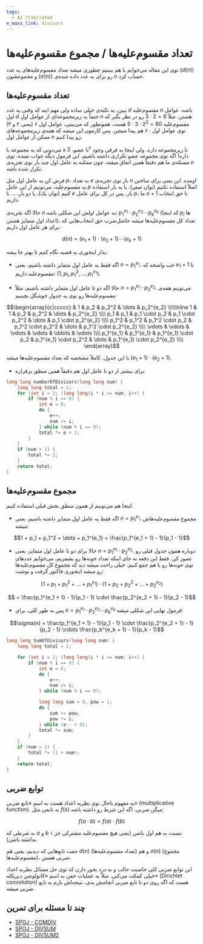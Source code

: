 ```yaml
---
tags:
  - AI Translated
e_maxx_link: divisors
---
```


# تعداد مقسوم‌علیه‌ها / مجموع مقسوم‌علیه‌ها

توی این مقاله می‌خوایم با هم ببینیم چطوری میشه تعداد مقسوم‌علیه‌های یه عدد ($d(n)$) و مجموعشون ($\sigma(n)$) رو برای یه عدد داده شده‌ی $n$ حساب کرد.

## تعداد مقسوم‌علیه‌ها

ببین، یه نکته‌ی خیلی ساده ولی مهم اینه که وقتی یه عدد $d$ مقسوم‌علیه $n$ باشه، عوامل اولِ $d$ حتماً یه زیرمجموعه‌ای از عوامل اولِ $n$ هستن. مثلاً $6 = 2 \cdot 3$ رو در نظر بگیر که مقسوم‌علیه $60 = 2^2 \cdot 3 \cdot 5$ هست. همونطور که می‌بینی، عوامل اول ۶ (یعنی ۲ و ۳) توی عوامل اول ۶۰ هم پیدا میشن.
پس کارمون این میشه که همه‌ی زیرمجموعه‌های ممکن از عوامل اول $n$ رو پیدا کنیم.

می‌دونی که یه مجموعه با $x$ تا عضو، $2^x$ تا زیرمجموعه داره. ولی اینجا یه فرقی وجود داره! اگه توی مجموعه عضو تکراری داشته باشیم، این فرمول دیگه جواب نمیده. توی مسئله‌ی ما هم دقیقاً همین اتفاق میفته، چون ممکنه یه عامل اول چند بار توی تجزیه‌ی $n$ تکرار شده باشه.

فرض کن یه عامل اول مثل $p$، به تعداد $e$ بار توی تجزیه‌ی $n$ اومده. این یعنی برای ساختن یه مقسوم‌علیه، می‌تونیم از این عامل $p$ اصلاً استفاده نکنیم (توان صفر)، یا یه بار استفاده کنیم (توان یک)، یا دو بار، ... تا $e$ بار. پس در کل برای عامل $p$، ما $e+1$ تا حق انتخاب داریم.

حالا اگه تجزیه‌ی $n$ به عوامل اولش این شکلی باشه: $p_1^{e_1} \cdot p_2^{e_2} \cdots p_k^{e_k}$ (که اینجا $p_i$ ها اعداد اولِ متمایز هستن)، تعداد کل مقسوم‌علیه‌ها میشه حاصل‌ضرب حق انتخاب‌هایی که برای هر عامل اول داریم:

$$d(n) = (e_1 + 1) \cdot (e_2 + 1) \cdots (e_k + 1)$$

بذار اینجوری به قضیه نگاه کنیم تا بهتر جا بیفته:

*   اگه فقط یه عامل اول متمایز داشته باشیم، یعنی $n = p_1^{e_1}$، خب واضحه که $e_1 + 1$ تا مقسوم‌علیه داریم: ($1, p_1, p_1^2, \dots, p_1^{e_1}$).

*   حالا اگه دو تا عامل اول متمایز داشته باشیم، مثلاً $n = p_1^{e_1} \cdot p_2^{e_2}$، می‌تونیم همه‌ی مقسوم‌علیه‌ها رو توی یه جدول خوشگل بچینیم:

$$\begin{array}{c|ccccc}
& 1 & p_2 & p_2^2 & \dots & p_2^{e_2} \\\\\hline
1 & 1 & p_2 & p_2^2 & \dots & p_2^{e_2} \\\\
p_1 & p_1 & p_1 \cdot p_2 & p_1 \cdot p_2^2 & \dots & p_1 \cdot p_2^{e_2} \\\\
p_1^2 & p_1^2 & p_1^2 \cdot p_2 & p_1^2 \cdot p_2^2 & \dots & p_1^2 \cdot p_2^{e_2} \\\\
\vdots & \vdots & \vdots & \vdots & \ddots & \vdots \\\\
p_1^{e_1} & p_1^{e_1} & p_1^{e_1} \cdot p_2 & p_1^{e_1} \cdot p_2^2 & \dots & p_1^{e_1} \cdot p_2^{e_2} \\\\
\end{array}$$

با این جدول، کاملاً مشخصه که تعداد مقسوم‌علیه‌ها میشه $(e_1 + 1) \cdot (e_2 + 1)$.

*   برای بیشتر از دو تا عامل اول هم دقیقاً همین منطق برقراره.

```cpp
long long numberOfDivisors(long long num) {
    long long total = 1;
    for (int i = 2; (long long)i * i <= num; i++) {
        if (num % i == 0) {
            int e = 0;
            do {
                e++;
                num /= i;
            } while (num % i == 0);
            total *= e + 1;
        }
    }
    if (num > 1) {
        total *= 2;
    }
    return total;
}
```

## مجموع مقسوم‌علیه‌ها

اینجا هم می‌تونیم از همون منطق بخش قبلی استفاده کنیم.

*   اگه فقط یه عامل اول متمایز داشته باشیم، یعنی $n = p_1^{e_1}$، مجموع مقسوم‌علیه‌هاش میشه:

$$1 + p_1 + p_1^2 + \dots + p_1^{e_1} = \frac{p_1^{e_1 + 1} - 1}{p_1 - 1}$$

*   حالا برای دو تا عامل اول متمایز، یعنی $n = p_1^{e_1} \cdot p_2^{e_2}$، دوباره همون جدول قبلی رو تصور کن. فقط این دفعه به جای اینکه تعداد خونه‌ها رو بشمریم، می‌خوایم عددهای توی خونه‌ها رو با هم جمع کنیم. خیلی راحت میشه دید که مجموع کل مقسوم‌علیه‌ها رو میشه اینجوری فاکتور گرفت و نوشت:

$$\left(1 + p_1 + p_1^2 + \dots + p_1^{e_1}\right) \cdot \left(1 + p_2 + p_2^2 + \dots + p_2^{e_2}\right)$$

$$ = \frac{p_1^{e_1 + 1} - 1}{p_1 - 1} \cdot \frac{p_2^{e_2 + 1} - 1}{p_2 - 1}$$

*   پس به طور کلی، برای $n = p_1^{e_1} \cdot p_2^{e_2} \cdots p_k^{e_k}$ فرمول نهایی این شکلی میشه:

$$\sigma(n) = \frac{p_1^{e_1 + 1} - 1}{p_1 - 1} \cdot \frac{p_2^{e_2 + 1} - 1}{p_2 - 1} \cdots \frac{p_k^{e_k + 1} - 1}{p_k - 1}$$

```cpp
long long SumOfDivisors(long long num) {
    long long total = 1;

    for (int i = 2; (long long)i * i <= num; i++) {
        if (num % i == 0) {
            int e = 0;
            do {
                e++;
                num /= i;
            } while (num % i == 0);

            long long sum = 0, pow = 1;
            do {
                sum += pow;
                pow *= i;
            } while (e-- > 0);
            total *= sum;
        }
    }
    if (num > 1) {
        total *= (1 + num);
    }
    return total;
}
```

## توابع ضربی

یه مفهوم باحال توی نظریه اعداد هست به اسم «تابع ضربی» (multiplicative function). به تابعی مثل $f(x)$ میگن ضربی، اگه این شرط رو داشته باشه:

$$f(a \cdot b) = f(a) \cdot f(b)$$

به شرطی که $a$ و $b$ نسبت به هم اول باشن (یعنی هیچ مقسوم‌علیه مشترکی جز ۱ نداشته باشن).

جفت تابع‌هایی که دیدیم، یعنی هم $d(n)$ (تعداد مقسوم‌علیه‌ها) و هم $\sigma(n)$ (مجموع مقسوم‌علیه‌ها)، ضربی هستن.

این توابع ضربی کلی خاصیت جالب و به درد بخور دارن که توی حل مسائل نظریه اعداد خیلی کمکت می‌کنن. مثلاً یه عملیات خفن به اسم «کانولوشن دیریکله» (Dirichlet convolution) هست که اگه روی دو تا تابع ضربی انجامش بدی، نتیجه‌اش بازم یه تابع ضربی میشه.

## چند تا مسئله برای تمرین

- [SPOJ - COMDIV](https://www.spoj.com/problems/COMDIV/)
- [SPOJ - DIVSUM](https://www.spoj.com/problems/DIVSUM/)
- [SPOJ - DIVSUM2](https://www.spoj.com/problems/DIVSUM2/)